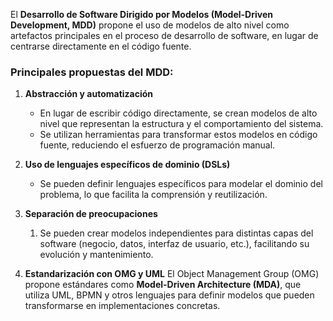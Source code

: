 El **Desarrollo de Software Dirigido por Modelos (Model-Driven Development, MDD)** propone el uso de modelos de alto nivel como artefactos principales en el proceso de desarrollo de software, en lugar de centrarse directamente en el código fuente.
### **Principales propuestas del MDD**:

1. **Abstracción y automatización**
    
    - En lugar de escribir código directamente, se crean modelos de alto nivel que representan la estructura y el comportamiento del sistema.
    - Se utilizan herramientas para transformar estos modelos en código fuente, reduciendo el esfuerzo de programación manual.
    
2. **Uso de lenguajes específicos de dominio (DSLs)**

    - Se pueden definir lenguajes específicos para modelar el dominio del problema, lo que facilita la comprensión y reutilización.
    
3. **Separación de preocupaciones**

	1. Se pueden crear modelos independientes para distintas capas del software (negocio, datos, interfaz de usuario, etc.), facilitando su evolución y mantenimiento.
4. **Estandarización con OMG y UML**
	El Object Management Group (OMG) propone estándares como **Model-Driven Architecture (MDA)**, que utiliza UML, BPMN y otros lenguajes para definir modelos que pueden transformarse en implementaciones concretas.


